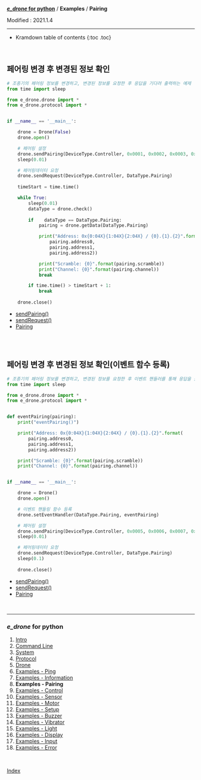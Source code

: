 **[*e_drone* for python](index.md)** / **Examples** / **Pairing**

Modified : 2021.1.4

---

* Kramdown table of contents
{:toc .toc}

<br>


<a name="Pairing"></a>
## 페어링 변경 후 변경된 정보 확인

```py
# 조종기의 페어링 정보를 변경하고, 변경된 정보를 요청한 후 응답을 기다려 출력하는 예제
from time import sleep

from e_drone.drone import *
from e_drone.protocol import *


if __name__ == '__main__':

    drone = Drone(False)
    drone.open()

    # 페어링 설정
    drone.sendPairing(DeviceType.Controller, 0x0001, 0x0002, 0x0003, 0x04, 0x05)
    sleep(0.01)

    # 페어링데이터 요청
    drone.sendRequest(DeviceType.Controller, DataType.Pairing)
    
    timeStart = time.time()

    while True:
        sleep(0.01)
        dataType = drone.check()
        
        if    dataType == DataType.Pairing:
            pairing = drone.getData(DataType.Pairing)

            print("Address: 0x{0:04X}{1:04X}{2:04X} / {0}.{1}.{2}".format(
                pairing.address0, 
                pairing.address1, 
                pairing.address2))

            print("Scramble: {0}".format(pairing.scramble))
            print("Channel: {0}".format(pairing.channel))
            break

        if time.time() > timeStart + 1:
            break
    
    drone.close()
```

- [sendPairing()](05_drone.md#sendPairing)
- [sendRequest()](05_drone.md#sendRequest)
- [Pairing](04_protocol.md#Pairing)



<br>
<br>


## 페어링 변경 후 변경된 정보 확인(이벤트 함수 등록)

```py
# 조종기의 페어링 정보를 변경하고, 변경된 정보를 요청한 후 이벤트 핸들러를 통해 응답을 출력하는 예제
from time import sleep

from e_drone.drone import *
from e_drone.protocol import *


def eventPairing(pairing):
    print("eventPairing()")

    print("Address: 0x{0:04X}{1:04X}{2:04X} / {0}.{1}.{2}".format(
        pairing.address0, 
        pairing.address1, 
        pairing.address2))

    print("Scramble: {0}".format(pairing.scramble))
    print("Channel: {0}".format(pairing.channel))


if __name__ == '__main__':

    drone = Drone()
    drone.open()

    # 이벤트 핸들링 함수 등록
    drone.setEventHandler(DataType.Pairing, eventPairing)

    # 페어링 설정
    drone.sendPairing(DeviceType.Controller, 0x0005, 0x0006, 0x0007, 0x08, 0x09)
    sleep(0.01)

    # 페어링데이터 요청
    drone.sendRequest(DeviceType.Controller, DataType.Pairing)
    sleep(0.1)
    
    drone.close()
```

- [sendPairing()](05_drone.md#sendPairing)
- [sendRequest()](05_drone.md#sendRequest)
- [Pairing](04_protocol.md#Pairing)


<br>


---

<h3><i>e_drone</i> for python</H3>

 1. [Intro](01_intro.md)
 2. [Command Line](02_commandline.md)
 3. [System](03_system.md)
 4. [Protocol](04_protocol.md)
 5. [Drone](05_drone.md)
 6. [Examples - Ping](examples_01_ping.md)
 7. [Examples - Information](examples_02_information.md)
 8. **Examples - Pairing**
 9. [Examples - Control](examples_04_control.md)
10. [Examples - Sensor](examples_05_sensor.md)
11. [Examples - Motor](examples_06_motor.md)
12. [Examples - Setup](examples_07_setup.md)
13. [Examples - Buzzer](examples_08_buzzer.md)
14. [Examples - Vibrator](examples_09_vibrator.md)
15. [Examples - Light](examples_10_light.md)
16. [Examples - Display](examples_11_display.md)
17. [Examples - Input](examples_12_input.md)
18. [Examples - Error](examples_13_error.md)

<br>

[Index](index.md)

